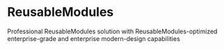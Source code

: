 # ReusableModules
Professional ReusableModules solution with ReusableModules-optimized enterprise-grade and enterprise modern-design capabilities
